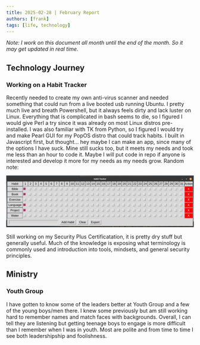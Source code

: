 ```yaml
---
title: 2025-02-28 | February Report
authors: [frank]
tags: [life, technology]
---
```

<i>Note: I work on this document all month until the end of the month. So it may get updated in real time.</i> 

## Technology Journey
### Working on a Habit Tracker
Recently needed to create my own anti-virus scanner and needed something that could run from a live booted usb running Ubuntu. I pretty much live and breath Powershell, but it always feels dirty and lack luster on Linux. Everything that is complicated in bash seems to die, so I figured I would give Perl a try since it was already on most Linux distros pre-installed. I was also familiar with TK from Python, so I figured I would try and make Pearl GUI for my PopOS distro that could track habits. I built in Javascript first, but thought... hey maybe I can make an app, since many of the options I have suck. Mine still sucks too, but it meets my needs and took me less than an hour to code it. Maybe I will put code in repo if anyone is interested
and develop it more for my needs as my needs grow. Random note:

![image](../../images/habittracker_2025-02-01.png)

Still working on my Security Plus Certificatation, it is pretty dry stuff but generally useful. Much of the knowledge is exposing what terminology is commonly used and introduction into tools, mindsets, and general security principles. 

## Ministry
### Youth Group
I have gotten to know some of the leaders better at Youth Group and a few of the young boys/men there. I knew some previously but am still working hard to remember names and match faces with backgrounds. Overall, I can tell they are listening but getting teenage boys to engage is more difficult than I remember when I was in youth. Most are polite and from time to time I see both leadershipship and foolishness. 
